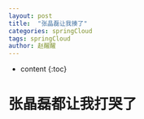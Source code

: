 ```yaml
---
layout: post
title:  "张晶磊让我揍了"
categories: springCloud
tags: springCloud
author: 赵醒醒
---
```


* content
{:toc}

# 张晶磊都让我打哭了